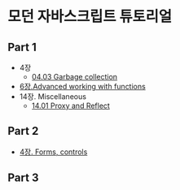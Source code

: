 # 모던 자바스크립트 튜토리얼

## Part 1

- 4장
  - [04.03 Garbage collection](./part1-javascript/04-03-garbage-collection.md)
- [6장.Advanced working with functions](./part1-javascript/06-00-advanced-working-with-functions.md)
- 14장. Miscellaneous
  - [14.01 Proxy and Reflect](./part1-javascript/14-01-proxy-and-reflect.md)

## Part 2

- [4장. Forms, controls](./part2-browser/04-00-forms-controls.md)

## Part 3
